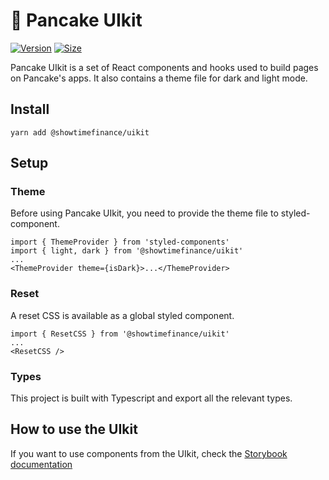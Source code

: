 # 🥞 Pancake UIkit

[![Version](https://img.shields.io/npm/v/@showtimefinance/uikit)](https://www.npmjs.com/package/@showtimefinance/uikit) [![Size](https://img.shields.io/bundlephobia/min/@showtimefinance/uikit)](https://www.npmjs.com/package/@showtimefinance/uikit)

Pancake UIkit is a set of React components and hooks used to build pages on Pancake's apps. It also contains a theme file for dark and light mode.

## Install

`yarn add @showtimefinance/uikit`

## Setup

### Theme

Before using Pancake UIkit, you need to provide the theme file to styled-component.

```
import { ThemeProvider } from 'styled-components'
import { light, dark } from '@showtimefinance/uikit'
...
<ThemeProvider theme={isDark}>...</ThemeProvider>
```

### Reset

A reset CSS is available as a global styled component.

```
import { ResetCSS } from '@showtimefinance/uikit'
...
<ResetCSS />
```

### Types

This project is built with Typescript and export all the relevant types.

## How to use the UIkit

If you want to use components from the UIkit, check the [Storybook documentation](https://pancakeswap.github.io/pancake-uikit/)
